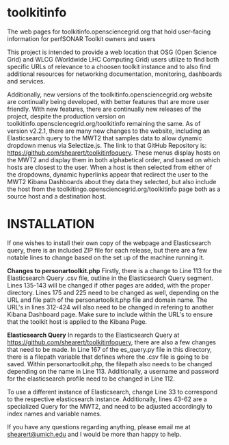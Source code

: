 # toolkitinfo
The web pages for toolkitinfo.opensciencegrid.org that hold user-facing information for perfSONAR Toolkit owners and users

This project is intended to provide a web location that OSG (Open Science Grid) and WLCG (Worldwide LHC Computing Grid) users utilize
to find both specific URLs of relevance to a choosen toolkit instance and to also find additional resources for networking documentation,
monitoring, dashboards and services.

Additionally, new versions of the toolkitinfo.opensciencegrid.org website are continually being developed, with better features that are more user friendly. With new features,
there are continually new releases of the project, despite the production version on toolkitinfo.opensciencegrid.org/toolkitinfo remaining the same. As of version v2.2.1, 
there are many new changes to the website, including an Elasticsearch query to the MWT2 that samples data to allow dynamic dropdown menus via Selectize.js. The link to that GitHub Repository is:
https://github.com/shearert/toolkitinfoquery. These menus display hosts on the MWT2 and display them in both alphabetical order, and based on which hosts are closest to the user.
When a host is then selected from either of the dropdowns, dynamic hyperlinks appear that redirect the user to the MWT2 Kibana Dashboards about they data they selected, but also
include the host from the toolkitingo.opensciencegrid.org/toolkitinfo page both as a source host and a destination host.

# INSTALLATION
If one wishes to install their own copy of the webpage and Elasticsearch query, there is an included ZIP file for each release, but there are a few notable lines to change
based on the set up of the machine running it.

__Changes to personartoolkit.php__
Firstly, there is a change to Line 113 for the Elasticsearch Query .csv file, outline in the Elasticsearch Query segment. Lines 135-143 will be changed if other pages are added, with the proper directory. Lines 175 and 225 need to be changed as well, depending on the URL and file path of the personartoolkit.php file and domain name. The URL's in lines 312-424 will also need to be changed in refering to another Kibana Dashboard page. Make sure to include <?php echo *variable*; ?> within the URL's to ensure that the toolkit host is applied to the Kibana Page.

__Elasticsearch Query__
In regards to the Elasticsearch Query at https://github.com/shearert/toolkitinfoquery, there are also a few changes that need to be made. In Line 167 of the es_query.py file in this directory, there is a filepath variable that defines where the .csv file is going to be saved. Within personartoolkit.php, the filepath also needs to be changed depending on the name in Line 113.
Additionally, a username and password for the elasticsearch profile need to be changed in Line 112.

To use a different instance of Elasticsearch, change Line 33 to correspond to the respective elasticsearch instance. Additionally, lines 43-62 are a specialized Query for the MWT2, and need to be adjusted accordingly to index names and variable names.

If you have any questions regarding anything, please email me at shearert@umich.edu and I would be more than happy to help.
